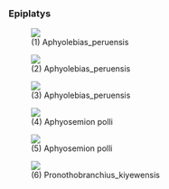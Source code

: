 ### Epiplatys

<figure>
  <img src="https://thekillifish.net/index_ATTACHMENTS/Aphyolebias_peruensis_3.jpg" />
  <figcaption>(1) Aphyolebias_peruensis</figcaption>
</figure>

<figure>
  <img src="https://thekillifish.net/index_ATTACHMENTS/Aphyolebias_peruensis_2.jpg" />
  <figcaption>(2) Aphyolebias_peruensis</figcaption>
</figure>

<figure>
  <img src="https://thekillifish.net/index_ATTACHMENTS/Aphyolebias_peruensis.jpg" />
  <figcaption>(3) Aphyolebias_peruensis</figcaption>
</figure>

<figure>
  <img src="https://thekillifish.net/index_ATTACHMENTS/A_polli_2.jpg" />
  <figcaption>(4) Aphyosemion polli</figcaption>
</figure>

<figure>
  <img src="https://thekillifish.net/index_ATTACHMENTS/A_polli.jpg" />
  <figcaption>(5) Aphyosemion polli</figcaption>
</figure>

<figure>
  <img src="https://thekillifish.net/index_ATTACHMENTS/Pronothobranchius_kiyewensis_2.jpg" />
  <figcaption>(6) Pronothobranchius_kiyewensis</figcaption>
</figure>